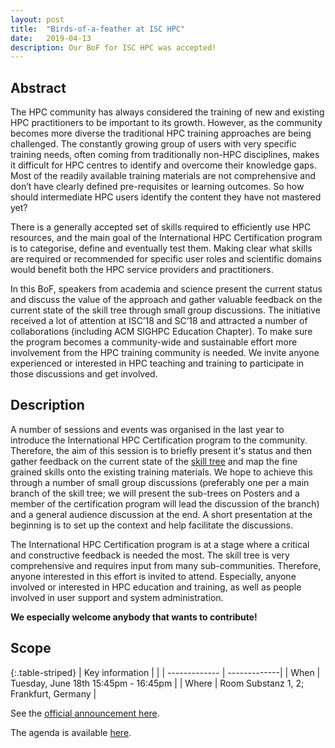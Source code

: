 ```yaml
---
layout: post
title:  "Birds-of-a-feather at ISC HPC"
date:   2019-04-13
description: Our BoF for ISC HPC was accepted!
---
```



## Abstract
The HPC community has always considered the training of new and existing HPC practitioners to be important to its growth. However, as the community becomes more diverse the traditional HPC training approaches are being challenged. The constantly growing group of users with very specific training needs, often coming from traditionally non-HPC disciplines, makes it difficult for HPC centres to identify and overcome their knowledge gaps. Most of the readily available training materials are not comprehensive and don’t have clearly defined pre-requisites or learning outcomes. So how should intermediate HPC users identify the content they have not mastered yet?

There is a generally accepted set of skills required to efficiently use HPC resources, and the main goal of the International HPC Certification program is to categorise, define and eventually test them. Making clear what skills are required or recommended for specific user roles and scientific domains would benefit both the HPC service providers and practitioners.

In this BoF, speakers from academia and science present the current status and discuss the value of the approach and gather valuable feedback on the current state of the skill tree through small group discussions. The initiative received a lot of attention at ISC’18 and SC’18 and attracted a number of collaborations (including ACM SIGHPC Education Chapter). To make sure the program becomes a community-wide and sustainable effort more involvement from the HPC training community is needed. We invite anyone experienced or interested in HPC teaching and training to participate in those discussions and get involved.


## Description

A number of sessions and events was organised in the last year to introduce the International HPC Certification program to the community. Therefore, the aim of this session is to briefly present it's status and then gather feedback on the current state of the [skill tree](https://www.hpc-certification.org/skills/) and map the fine grained skills onto the existing training materials. We hope to achieve this through a number of small group discussions (preferably one per a main branch of the skill tree; we will present the sub-trees on Posters and a member of the certification program will lead the discussion of the branch) and a general audience discussion at the end. A short presentation at the beginning is to set up the context and help facilitate the discussions.

The International HPC Certification program is at a stage where a critical and constructive feedback is needed the most. The skill tree is very comprehensive and requires input from many sub-communities. Therefore, anyone interested in this effort is invited to attend. Especially, anyone involved or interested in HPC education and training, as well as people involved in user support and system administration.


**We especially welcome anybody that wants to contribute!**

## Scope


{:.table-striped}
| Key information | |
| ------------- | -------------|
| When |  Tuesday, June 18th 15:45pm - 16:45pm |
| Where | Room Substanz 1, 2; Frankfurt, Germany |

See the [official announcement here](https://2019.isc-program.com/presentation/?id=bof120&sess=sess195).

The agenda is available [here](https://www.hpc-certification.org/2019/05/23/isc-bof.html).
